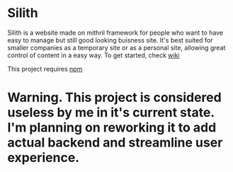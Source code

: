 # Silith
Silith is a website made on mithril framework for people who want to have easy to manage but still good looking buisness site. It's best suited for smaller companies as a temporary site or as a personal site, allowing great control of content in a easy way.
To get started, check [wiki](https://github.com/IgneaVentus/Silith/wiki)

This project requires [npm](https://www.npmjs.com/)

# Warning. This project is considered useless by me in it's current state. I'm planning on reworking it to add actual backend and streamline user experience.
